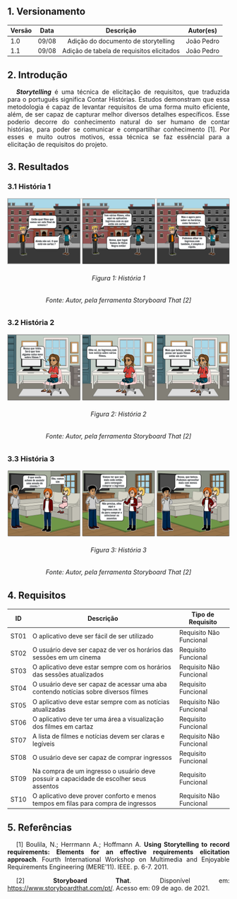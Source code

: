 ## 1. Versionamento

|Versão|Data|Descrição|Autor(es)|
|------|----|---------|---------|
|1.0|09/08|<center>Adição do documento de storytelling</center>|<center>João Pedro</center>|
|1.1|09/08|<center>Adição de tabela de requisitos elicitados</center>|<center>João Pedro</center>|

## 2. Introdução
<p style="text-align: justify; text-indent: 20px"><b><i>Storytelling</i></b> é uma técnica de elicitação de requisitos, que traduzida para o português significa Contar Histórias. Estudos demonstram que essa metodologia é capaz de levantar requisitos de uma forma muito eficiente, além, de ser capaz de capturar melhor diversos detalhes específicos. Esse poderio decorre do conhecimento natural do ser humano de contar histórias, para poder se comunicar e compartilhar conhecimento [1]. Por esses e muito outros motivos, essa técnica se faz essêncial para a elicitação de requisitos do projeto.</p>

## 3. Resultados
### 3.1 História 1
<img src="../../assets/storytelling/story1.png" class="zoom"/>
<h6 align = "center">Figura 1: História 1</h6>
<h6 align = "center">Fonte: Autor, pela ferramenta Storyboard That [2]</h6>

### 3.2 História 2
<img src="../../assets/storytelling/story2.png" class="zoom"/>
<h6 align = "center">Figura 2: História 2</h6>
<h6 align = "center">Fonte: Autor, pela ferramenta Storyboard That [2]</h6>

### 3.3 História 3
<img src="../../assets/storytelling/story3.png" class="zoom"/>
<h6 align = "center">Figura 3: História 3</h6>
<h6 align = "center">Fonte: Autor, pela ferramenta Storyboard That [2]</h6>

## 4. Requisitos
|ID|Descrição|Tipo de Requisito
|--|--|--|
|ST01|O aplicativo deve ser fácil de ser utilizado|Requisito Não Funcional|
|ST02|O usuário deve ser capaz de ver os horários das sessões em um cinema|Requisito Funcional|
|ST03|O aplicativo deve estar sempre com os horários das sessões atualizados|Requisito Não Funcional|
|ST04|O usuário deve ser capaz de acessar uma aba contendo notícias sobre diversos filmes|Requisito Funcional|
|ST05|O aplicativo deve estar sempre com as notícias atualizadas|Requisito Não Funcional|
|ST06|O aplicativo deve ter uma área a visualização dos filmes em cartaz|Requisito Funcional|
|ST07|A lista de filmes e notícias devem ser claras e legíveis|Requisito Não Funcional|
|ST08|O usuário deve ser capaz de comprar ingressos|Requisito Funcional|
|ST09|Na compra de um ingresso o usuário deve possuir a capacidade de escolher seus assentos|Requisito Funcional|
|ST10|O aplicativo deve prover conforto e menos tempos em filas para compra de ingressos|Requisito Não Funcional|

## 5. Referências
<p style="text-align: justify; text-indent: 20px">[1] Boulila, N.; Herrmann A.; Hoffmann A. <b>Using Storytelling to record requirements: Elements for an effective requirements elicitation approach</b>. Fourth International Workshop on Multimedia and Enjoyable Requirements Engineering (MERE'11). IEEE. p. 6-7. 2011.</p>

<p style="text-align: justify; text-indent: 20px">[2] <b>Storyboard That</b>. Disponível em: <a href="https://www.storyboardthat.com/pt/" target="_blanck">https://www.storyboardthat.com/pt/</a>. Acesso em: 09 de ago. de 2021.</p>
